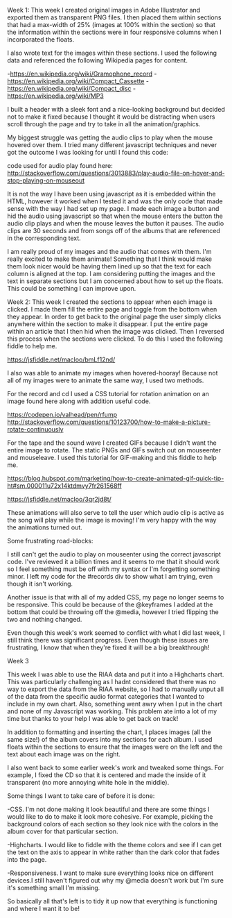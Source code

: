 Week 1:
This week I created original images in Adobe Illustrator and exported them as transparent PNG files. I then placed them within sections that had a max-width of 25% (images at 100% within the section) so that the information within the sections were in four responsive columns when I incorporated the floats.

I also wrote text for the images within these sections. I used the following data and referenced the following Wikipedia pages for content.

-https://en.wikipedia.org/wiki/Gramophone_record
-https://en.wikipedia.org/wiki/Compact_Cassette
-https://en.wikipedia.org/wiki/Compact_disc
-https://en.wikipedia.org/wiki/MP3

I built a header with a sleek font and a nice-looking background but decided not to make it fixed because I thought it would be distracting when users scroll through the page and try to take in all the animation/graphics.

My biggest struggle was getting the audio clips to play when the mouse hovered over them. I tried many different javascript techniques and never got the outcome I was looking for until I found this code:

code used for audio play found here: http://stackoverflow.com/questions/3013883/play-audio-file-on-hover-and-stop-playing-on-mouseout

It is not the way I have been using javascript as it is embedded within the HTML, however it worked when I tested it and was the only code that made sense with the way I had set up my page. I made each image a button and hid the audio using javascript so that when the mouse enters the button the audio clip plays and when the mouse leaves the button it pauses. The audio clips are 30 seconds and from songs off of the albums that are referenced in the corresponding text.

I am really proud of my images and the audio that comes with them. I'm really excited to make them animate! Something that I think would make them look nicer would be having them lined up so that the text for each column is aligned at the top. I am considering putting the images and the text in separate sections but I am concerned about how to set up the floats. This could be something I can improve upon.

Week 2:
This week I created the sections to appear when each image is clicked. I made them fill the entire page and toggle from the bottom when they appear. In order to get back to the original page the user simply clicks anywhere within the section to make it disappear. I put the entire page within an article that I then hid when the image was clicked. Then I reversed this process when the sections were clicked. To do this I used the following fiddle to help me.

https://jsfiddle.net/macloo/bmLf12nd/

I also was able to animate my images when hovered-hooray! Because not all of my images were to animate the same way, I used two methods.

For the record and cd I used a CSS tutorial for rotation animation on an image found here along with addition useful code.

https://codepen.io/valhead/pen/rfump
http://stackoverflow.com/questions/10123700/how-to-make-a-picture-rotate-continuously

For the tape and the sound wave I created GIFs because I didn't want the entire image to rotate. The static PNGs and GIFs switch out on mouseenter and mouseleave. I used this tutorial for GIF-making and this fiddle to help me.

https://blog.hubspot.com/marketing/how-to-create-animated-gif-quick-tip-ht#sm.000011u72x14ktdmvy7fr261568ff

https://jsfiddle.net/macloo/3qr2jd8t/

These animations will also serve to tell the user which audio clip is active as the song will play while the image is moving! I'm very happy with the way the animations turned out.

Some frustrating road-blocks:

I still can't get the audio to play on mouseenter using the correct javascript code. I've reviewed it a billion times and it seems to me that it should work so I feel something must be off with my syntax or I'm forgetting something minor. I left my code for the #records div to show what I am trying, even though it isn't working.

Another issue is that with all of my added CSS, my page no longer seems to be responsive. This could be because of the @keyframes I added at the bottom that could be throwing off the @media, however I tried flipping the two and nothing changed.

Even though this week's work seemed to conflict with what I did last week, I still think there was significant progress. Even though these issues are frustrating, I know that when they're fixed it will be a big breakthrough!

Week 3

This week I was able to use the RIAA data and put it into a Highcharts chart. This was particularly challenging as I hadnt considered that there was no way to export the data from the RIAA website, so I had to manually unput all of the data from the specific audio format categories that I wanted to include in my own chart. Also, something went awry when I put in the chart and none of my Javascript was working. This problem ate into a lot of my time but thanks to your help I was able to get back on track!

In addition to formatting and inserting the chart, I places images (all the same size!) of the album covers into my sections for each album. I used floats within the sections to ensure that the images were on the left and the text about each image was on the right.

I also went back to some earlier week's work and tweaked some things. For example, I fixed the CD so that it is centered and made the inside of it transparent (no more annoying white hole in the middle).

Some things I want to take care of before it is done:

-CSS. I'm not done making it look beautiful and there are some things I would like to do to make it look more cohesive. For example, picking the background colors of each section so they look nice with the colors in the album cover for that particular section.

-Highcharts. I would like to fiddle with the theme colors and see if I can get the text on the axis to appear in white rather than the dark color that fades into the page.

-Responsiveness. I want to make sure everything looks nice on different devices.I still haven't figured out why my @media doesn't work but I'm sure it's something small I'm missing.

So basically all that's left is to tidy it up now that everything is functioning and where I want it to be!
